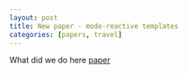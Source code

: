 ```yaml
---
layout: post
title: New paper - mode-reactive templates
categories: [papers, travel]
---
```


What did we do here [paper](https://scholar.google.com/citations?view_op=view_citation&hl=en&user=m-A4ZdEAAAAJ&cstart=20&pagesize=80&citation_for_view=m-A4ZdEAAAAJ:OcBU2YAGkTUC)
